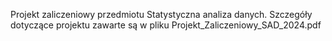 Projekt zaliczeniowy przedmiotu Statystyczna analiza danych. Szczegóły dotyczące projektu zawarte są w pliku Projekt_Zaliczeniowy_SAD_2024.pdf

